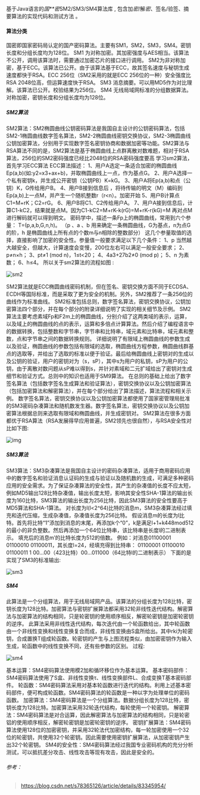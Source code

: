 基于Java语言的*国**密*SM2/SM3/SM4算法库 , 包含加*密*/解*密*、签名/验签、摘要算法的实现代码和测试方法 。

#### 算法分类

 国密即国家密码局认定的国产密码算法。主要有SM1，SM2，SM3，SM4。密钥长度和分组长度均为128位。
SM1 为对称加密。其加密强度与AES相当。该算法不公开，调用该算法时，需要通过加密芯片的接口进行调用。
SM2为非对称加密，基于ECC。该算法已公开。由于该算法基于ECC，故其签名速度与秘钥生成速度都快于RSA。ECC 256位（SM2采用的就是ECC 256位的一种）安全强度比RSA 2048位高，但运算速度快于RSA。
SM3 消息摘要。可以用MD5作为对比理解。该算法已公开。校验结果为256位。
SM4 无线局域网标准的分组数据算法。对称加密，密钥长度和分组长度均为128位。

##### SM2算法

SM2算法：SM2椭圆曲线公钥密码算法是我国自主设计的公钥密码算法，包括SM2-1椭圆曲线数字签名算法，SM2-2椭圆曲线密钥交换协议，SM2-3椭圆曲线公钥加密算法，分别用于实现数字签名密钥协商和数据加密等功能。SM2算法与RSA算法不同的是，SM2算法是基于椭圆曲线上点群离散对数难题，相对于RSA算法，256位的SM2密码强度已经比2048位的RSA密码强度要高
学习sm2算法，首先学习ECC算法
ECC算法描述：
1、用户A选定一条适合加密的椭圆曲线Ep(a,b)(如:y2=x3+ax+b)，并取椭圆曲线上一点，作为基点G。
2、用户A选择一个私有密钥k，并生成公开密钥（公钥PB）K=kG。
3、用户A将Ep(a,b)和点（公钥）K，G传给用户B。
4、用户B接到信息后 ，将待传输的明文（M）编码到Ep(a,b)上一点M，并产生一个随机整数r（r<n）。加密开始
5、用户B计算点C1=M+rK；C2=rG。
6、用户B将C1、C2传给用户A。
7、用户A接到信息后，计算C1-kC2，结果就是点M。因为C1-kC2=M+rK-k(rG)=M+rK-r(kG)=M
再对点M进行解码就可以得到明文。
密码学中，描述一条Fp上的椭圆曲线，常用到六个参量：
T=(p,a,b,G,n,h)。
（p 、a 、b 用来确定一条椭圆曲线，G为基点，n为点G的阶，h 是椭圆曲线上所有点的个数m与n相除的整数部分）
这几个参量取值的选择，直接影响了加密的安全性。参量值一般要求满足以下几个条件：
1、p 当然越大越安全，但越大，计算速度会变慢，200位左右可以满足一般安全要求；
2、p≠n×h；
3、pt≠1 (mod n)，1≤t<20；
4、4a3+27b2≠0 (mod p)；
5、n 为素数；
6、h≤4。
所以关于sm2算法的流程如图 :

![sm2](/Users/yangcheng/IdeaProjects/java/spring-boot-learning-record/jdk-commont/3.SM2JAVA/image/sm2.png)



SM2算法就是ECC椭圆曲线密码机制，但在签名、密钥交换方面不同于ECDSA、ECDH等国际标准，而是采取了更为安全的机制。另外，SM2推荐了一条256位的曲线作为标准曲线。
SM2标准包括总则，数字签名算法，密钥交换协议，公钥加密算法四个部分，并在每个部分的附录详细说明了实现的相关细节及示例。
SM2算法主要考虑素域Fp和F2m上的椭圆曲线，分别介绍了这两类域的表示，运算，以及域上的椭圆曲线的点的表示，运算和多倍点计算算法。然后介绍了编程语言中的数据转换，包括整数和字节串，字节串和比特串，域元素和比特串，域元素和整数，点和字节串之间的数据转换规则。
详细说明了有限域上椭圆曲线的参数生成以及验证，椭圆曲线的参数包括有限域的选取，椭圆曲线方程参数，椭圆曲线群基点的选取等，并给出了选取的标准以便于验证。最后给椭圆曲线上密钥对的生成以及公钥的验证，用户的密钥对为（s，sP），其中s为用户的私钥，sP为用户的公钥，由于离散对数问题从sP难以得到s，并针对素域和二元扩域给出了密钥对生成细节和验证方式。总则中的知识也适用于SM9算法。
在总则的基础上给出了数字签名算法（包括数字签名生成算法和验证算法），密钥交换协议以及公钥加密算法（包括加密算法和解密算法），并在每个部分给出了算法描述，算法流程和相关示例。
数字签名算法，密钥交换协议以及公钥加密算法都使用了国家密管理局批准的SM3密码杂凑算法和随机数发生器。数字签名算法，密钥交换协议以及公钥加密算法根据总则来选取有限域和椭圆曲线，并生成密钥对。
SM2算法在很多方面都优于RSA算法（RSA发展得早应用普遍，SM2领先也很自然），与RSA安全性对比如下图:



![img](/Users/yangcheng/IdeaProjects/java/spring-boot-learning-record/jdk-commont/3.SM2JAVA/image/RSATOSM2.png)

##### SM3算法

SM3算法：SM3杂凑算法是我国自主设计的密码杂凑算法，适用于商用密码应用中的数字签名和验证消息认证码的生成与验证以及随机数的生成，可满足多种密码应用的安全需求。为了保证杂凑算法的安全性，其产生的杂凑值的长度不应太短，例如MD5输出128比特杂凑值，输出长度太短，影响其安全性SHA-1算法的输出长度为160比特，SM3算法的输出长度为256比特，因此SM3算法的安全性要高于MD5算法和SHA-1算法。
对长度为l(l<2^64)比特的消息m，SM3杂凑算法经过填充和迭代压缩，生成杂凑值，杂凑值长度为256比特。
假设消息m的长度为l比特。首先将比特“1”添加到消息的末尾，再添加k个“0”，k是满足l+1+k448mod512的最小的非负整数。然后再添加一个64位比特串，该比特串是长度l的二进制表示。
填充后的消息m′的比特长度为512的倍数。
例如：对消息01100001 01100010 01100011，其长度l=24，经填充得到比特串：
01100001 01100010 01100011 1 00...00（423比特）00...011000（64比特l的二进制表示）
下面的是实现了SM3的标准输出:

![sm3](/Users/yangcheng/IdeaProjects/java/spring-boot-learning-record/jdk-commont/3.SM2JAVA/image/sm3.png)

##### SM4

此算法是一个分组算法，用于无线局域网产品。该算法的分组长度为128比特，密钥长度为128比特。加密算法与密钥扩展算法都采用32轮非线性迭代结构。解密算法与加密算法的结构相同，只是轮密钥的使用顺序相反，解密轮密钥是加密轮密钥的逆序。
此算法采用非线性迭代结构，每次迭代由一个轮函数给出，其中轮函数由一个非线性变换和线性变换复合而成，非线性变换由S盒所给出。其中rki为轮密钥，合成置换T组成轮函数。轮密钥的产生与上图流程类似，由加密密钥作为输入生成，轮函数中的线性变换不同，还有些参数的区别。
过程:

![sm4](/Users/yangcheng/IdeaProjects/java/spring-boot-learning-record/jdk-commont/3.SM2JAVA/image/sm4.png)

基本运算：SM4密码算法使用模2加和循环移位作为基本运算。
基本密码部件：SM4密码算法使用了S盒、非线性变换τ、线性变换部件L、合成变换T基本密码部件。
轮函数：SM4密码算法采用对基本轮函数进行迭代的结构。利用上述基本密码部件，便可构成轮函数。SM4密码算法的轮函数是一种以字为处理单位的密码函数。
加密算法：SM4密码算法是一个分组算法。数据分组长度为128比特，密钥长度为128比特。加密算法采用32轮迭代结构，每轮使用一个轮密钥。
解密算法：SM4密码算法是对合运算，因此解密算法与加密算法的结构相同，只是轮密铝的使用顺序相反，解密轮密钥是加密轮密钥的逆序。
密钥扩展算法：SM4密码算法使用128位的加密密钥，并采用32轮法代加密结构，每一轮加密使用一个32位的轮密钥，共使用32个轮密钥。因此需要使用密钥扩展算法，从加密密钥产生出32个轮密钥。
SM4的安全性：SM4密码算法经过我国专业密码机构的充分分析测试，可以抵抗差分攻击、线性攻击等现有攻击，因此是安全的。



###### 参考：

> https://blog.csdn.net/s78365126/article/details/83345954/
